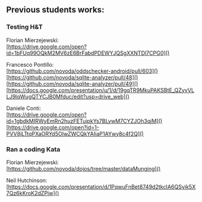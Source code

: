 ## Previous students works:

### Testing H&T

Florian Mierzejewski:  
[https://drive.google.com/open?id=1bFUq99OQkM2MV6zE6BrFabdPDEWYJQSgXXNTDl7CPG0]()

Francesco Pontillo:  
[https://github.com/novoda/oddschecker-android/pull/603]()  
[https://github.com/novoda/sqlite-analyzer/pull/48]()  
[https://github.com/novoda/sqlite-analyzer/pull/49]()  
[https://docs.google.com/presentation/u/1/d/19gqTR9MkuPAKSBtE_QZyvVLLJ9lqWugQTYCJB0Mfduc/edit?usp=drive_web]()

Daniele Conti:  
[https://drive.google.com/open?id=1gbdkMIRWyEmRn2huzFETuipkYs7BLywM7CYZJOh3qjM]()  
[https://drive.google.com/open?id=1-PVV8jLTtqPXaORYd5OIwZWCQkYAIiaP1AYwy8c4f2Q]()

### Ran a coding Kata

Florian Mierzejewski:  
[https://github.com/novoda/dojos/tree/master/dataMunging]()

Neil Hutchinson:  
[https://docs.google.com/presentation/d/1PqwuFnBet8749d2tkcIA6QSyik5X7Qz6kKroK2dZPiw]()
